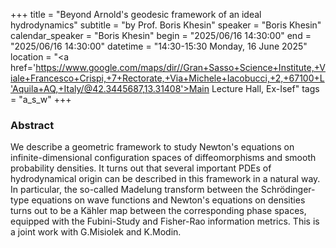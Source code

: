 +++
title = "Beyond Arnold's geodesic framework of an ideal hydrodynamics"
subtitle = "by Prof. Boris Khesin"
speaker = "Boris Khesin"
calendar_speaker = "Boris Khesin"
begin = "2025/06/16  14:30:00"
end = "2025/06/16  14:30:00"
datetime = "14:30-15:30 Monday, 16 June 2025"
location = "<a href='https://www.google.com/maps/dir//Gran+Sasso+Science+Institute,+Viale+Francesco+Crispi,+7+Rectorate,+Via+Michele+Iacobucci,+2,+67100+L'Aquila+AQ,+Italy/@42.3445687,13.31408'>Main Lecture Hall, Ex-Isef</a>"
tags = "a_s_w"
+++

### Abstract
We describe a geometric framework to study Newton's equations on infinite-dimensional configuration spaces of diffeomorphisms and smooth probability densities. It turns out that several important PDEs of hydrodynamical origin can be described in this framework in a natural way. In particular, the so-called Madelung transform between the Schrödinger-type equations on wave functions and Newton's equations on densities turns out to be a Kähler map between the corresponding phase spaces, equipped with the Fubini-Study and Fisher-Rao information metrics. This is a joint work with G.Misiolek and K.Modin.
